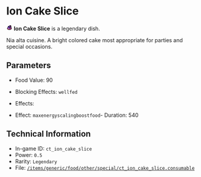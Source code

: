 # Ion Cake Slice

<img src="https://raw.githubusercontent.com/Ceterai/Enternia/main/items/generic/food/other/special/ct_ion_cake_slice.png" alt="Ion Cake Slice icon" loading="lazy" height=16px width="auto" /> **Ion Cake Slice** is a legendary dish.

Nia alta cuisine. A bright colored cake most appropriate for parties and special occasions.

## Parameters

- Food Value: 90
- Blocking Effects: `wellfed`
- Effects: 

- Effect: `maxenergyscalingboostfood`- Duration: 540

## Technical Information

- In-game ID: `ct_ion_cake_slice`
- Power: `0.5`
- Rarity: `Legendary`
- File: [`/items/generic/food/other/special/ct_ion_cake_slice.consumable`](https://github.com/Ceterai/Enternia/blob/main/items/generic/food/other/special/ct_ion_cake_slice.consumable)
